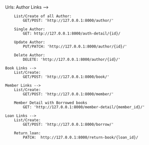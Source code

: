 



Urls:
    Author Links -->

        List/Create of all Author:
            GET/POST: 'http://127.0.0.1:8000/author/'

        Single Author:
            GET: http://127.0.0.1:8000/auth-detail/{id}/

        Update Author:
            PUT/PATCH: 'http://127.0.0.1:8000/author/{id}/'

        Delete Author:
            DELETE: 'http://127.0.0.1:8000/author/{id}/'
    
    Book Links -->
        List/Create:
            GET/POST: 'http://127.0.0.1:8000/book/'

    Member Links -->
        List/Create:
            GET/POST: 'http://127.0.0.1:8000/member/'
        
        Member Detail with Borrowed books
            GET: 'http://127.0.0.1:8000/member-detail/{member_id}/'

    Loan Links -->
        List/Create:
            GET/POST: 'http://127.0.0.1:8000/borrow/'
        
        Return_loan:
            PATCH:  http://127.0.0.1:8000/return-book/{loan_id}/




